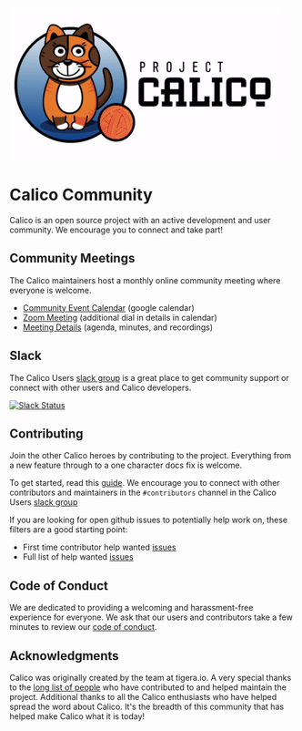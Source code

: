![Calico Logo](images/calico-animated.gif)

# Calico Community

Calico is an open source project with an active development and user community. We encourage you to connect and take part!

## Community Meetings
The Calico maintainers host a monthly online community meeting where everyone is welcome. 

* [Community Event Calendar](
https://calendar.google.com/calendar/embed?src=tigera.io_uunmavdev5ndovf0hc4frtl0i0%40group.calendar.google.com) (google calendar)
* [Zoom Meeting](https://zoom.us/j/270294702) (additional dial in details in calendar)
* [Meeting Details](
https://docs.google.com/document/d/1b6-ZS7UmRP_-XDq4XnlaKyb7lW9xbnzJ4mt5JK7ASHY/) (agenda, minutes, and recordings)

## Slack

The Calico Users [slack group](https://slack.projectcalico.org) is a great place to get community support or connect with other users and Calico developers.

[![Slack Status](https://slack.projectcalico.org/badge.svg)](https://slack.projectcalico.org)

## Contributing

Join the other Calico heroes by contributing to the project. Everything from a new feature through to a one character docs fix is welcome.

To get started, read this [guide](https://github.com/projectcalico/calico/blob/master/CONTRIBUTING_CODE.md). We encourage you to connect with other contributors and maintainers in the `#contributors` channel in the Calico Users [slack group](https://slack.projectcalico.org)


If you are looking for open github issues to potentially help work on, these filters are a good starting point:

* First time contributor help wanted [issues](https://github.com/issues?utf8=%E2%9C%93&q=is%3Aopen+user%3Aprojectcalico+label%3A%22good-first-issue%22+)
* Full list of help wanted [issues](https://github.com/issues?utf8=%E2%9C%93&q=is%3Aopen+user%3Aprojectcalico+label%3A%22help+wanted%22+)


## Code of Conduct

We are dedicated to providing a welcoming and harassment-free experience for everyone. We ask that our users and contributors take a few minutes to review our [code of conduct](CODE_OF_CONDUCT.md).

## Acknowledgments

Calico was originally created by the team at tigera.io. A very special thanks to the [long list of people](https://github.com/projectcalico/calico/blob/master/AUTHORS.md) who have contributed to and helped maintain the project. Additional thanks to all the Calico enthusiasts who have helped spread the word about Calico.  It's the breadth of this community that has helped make Calico what it is today!

